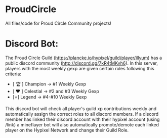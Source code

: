 # ProudCircle
All files/code for Proud Circle Community projects! 

# Discord Bot:
The Proud Circle Guild (https://plancke.io/hypixel/guild/player/illyum) has a public discord community (http://discord.gg/7kR4tMKvh6). In this server, players with the most weekly gexp are given certain roles following this criteria:

- [ 🏆 ] Champion -> #1 Weekly Gexp
- [ ❤️ ] Celestial -> #2 and #3 Weekly Gexp
- [⭐] Legend -> #4-#10 Weekly Gexp

This discord bot will check all player's guild xp contributions weekly and automatically assign the correct roles to all discord members.
If a discord member has linked their discord account with their hypixel account (using /link) a mineflayer bot will also automatically promote/demote each linked player on the Hypixel Network and change their Guild Role.
